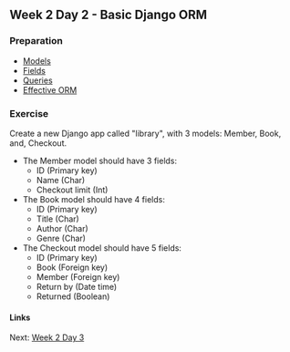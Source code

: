 ## Week 2 Day 2 - Basic Django ORM

### Preparation
- [Models](https://docs.djangoproject.com/en/1.7/topics/db/models/)
- [Fields](https://docs.djangoproject.com/en/1.7/ref/models/fields/)
- [Queries](https://docs.djangoproject.com/en/1.7/topics/db/queries/)
- [Effective ORM](http://effectivedjango.com/orm.html)

### Exercise
Create a new Django app called "library", with 3 models: Member, Book, and, Checkout.

- The Member model should have 3 fields:
    - ID (Primary key)
    - Name (Char)
    - Checkout limit (Int)
- The Book model should have 4 fields:
    - ID (Primary key)
    - Title (Char)
    - Author (Char)
    - Genre (Char)
- The Checkout model should have 5 fields:
    - ID (Primary key)
    - Book (Foreign key)
    - Member (Foreign key)
    - Return by (Date time)
    - Returned (Boolean)

#### Links
Next: [Week 2 Day 3](W2D3.md)